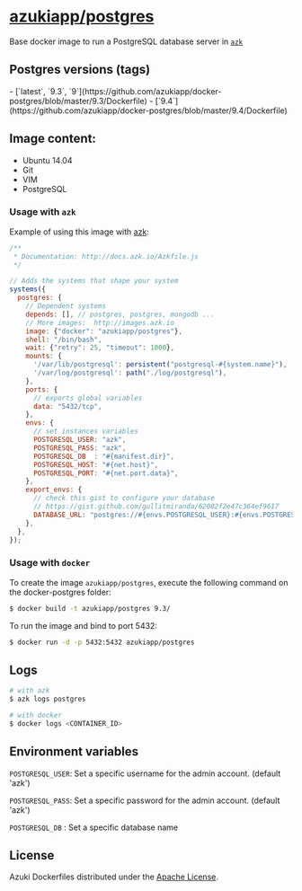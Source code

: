 [azukiapp/postgres](http://images.azk.io/#/postgres)
==================

Base docker image to run a PostgreSQL database server in [`azk`](http://azk.io)

Postgres versions (tags)
---

<versions>
- [`latest`, `9.3`, `9`](https://github.com/azukiapp/docker-postgres/blob/master/9.3/Dockerfile)
- [`9.4`](https://github.com/azukiapp/docker-postgres/blob/master/9.4/Dockerfile)
</versions>

Image content:
---

- Ubuntu 14.04
- Git
- VIM
- PostgreSQL

### Usage with `azk`

Example of using this image with [azk](http://azk.io):

```js
/**
 * Documentation: http://docs.azk.io/Azkfile.js
 */

// Adds the systems that shape your system
systems({
  postgres: {
    // Dependent systems
    depends: [], // postgres, postgres, mongodb ...
    // More images:  http://images.azk.io
    image: {"docker": "azukiapp/postgres"},
    shell: "/bin/bash",
    wait: {"retry": 25, "timeout": 1000},
    mounts: {
      '/var/lib/postgresql': persistent("postgresql-#{system.name}"),
      '/var/log/postgresql': path("./log/postgresql"),
    },
    ports: {
      // exports global variables
      data: "5432/tcp",
    },
    envs: {
      // set instances variables
      POSTGRESQL_USER: "azk",
      POSTGRESQL_PASS: "azk",
      POSTGRESQL_DB  : "#{manifest.dir}",
      POSTGRESQL_HOST: "#{net.host}",
      POSTGRESQL_PORT: "#{net.port.data}",
    },
    export_envs: {
      // check this gist to configure your database
      // https://gist.github.com/gullitmiranda/62082f2e47c364ef9617
      DATABASE_URL: "postgres://#{envs.POSTGRESQL_USER}:#{envs.POSTGRESQL_PASS}@#{net.host}:#{net.port.data}/${envs.POSTGRESQL_DB}",
    },
  },
});
```


### Usage with `docker`

To create the image `azukiapp/postgres`, execute the following command on the docker-postgres folder:

```sh
$ docker build -t azukiapp/postgres 9.3/
```

To run the image and bind to port 5432:

```sh
$ docker run -d -p 5432:5432 azukiapp/postgres
```

Logs
---

```sh
# with azk
$ azk logs postgres

# with docker
$ docker logs <CONTAINER_ID>
```

Environment variables
---------------------

`POSTGRESQL_USER`: Set a specific username for the admin account. (default 'azk')

`POSTGRESQL_PASS`: Set a specific password for the admin account. (default 'azk')

`POSTGRESQL_DB`  : Set a specific database name

## License

Azuki Dockerfiles distributed under the [Apache License](https://github.com/azukiapp/dockerfiles/blob/master/LICENSE).
